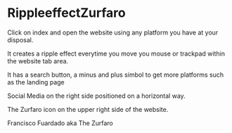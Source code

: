 # RippleeffectZurfaro

Click on index and open the website using any platform you have at your disposal.

It creates a ripple effect everytime you move you mouse or trackpad within the website tab area.

It has a search button, a minus and plus simbol to get more platforms such as the landing page

Social Media on the right side positioned on a horizontal way.

The Zurfaro icon on the upper right side of the website.

Francisco Fuardado aka The Zurfaro
